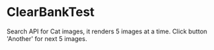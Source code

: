 # ClearBankTest
Search API for Cat images, it renders 5 images at a time.
Click button 'Another' for next 5 images.

